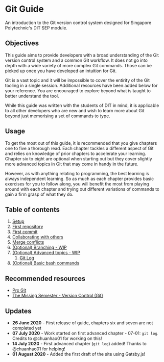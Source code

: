 # Git Guide

An introduction to the Git version control system designed for Singapore Polytechnic's DIT SEP module.

## Objectives

This guide aims to provide developers with a broad understanding of the Git version control system and a common Git workflow. It does not go into depth with a wide variety of more complex Git commands. Those can be picked up once you have developed an intuition for Git.

Git is a vast topic and it will be impossible to cover the entirity of the Git tooling in a single session. Additional resources have been added below for your reference. You are encouraged to explore beyond what is taught to better understand the tool.

While this guide was written with the students of DIT in mind, it is applicable to all other developers who are new and wish to learn more about Git beyond just memorising a set of commands to type.

## Usage

To get the most out of this guide, it is recommended that you give chapters one to five a thorough read. Each chapter tackles a different aspect of Git and relies on knowledge of prior chapters to accelerate your learning. Chapter six to eight are optional when starting out but they cover slightly more advanced topics in Git that may come in handy in the future.

However, as with anything relating to programming, the best learning is always independent learning. So as much as each chapter provides basic exercises for you to follow along, you will benefit the most from playing around with each chapter and trying out different variations of commands to gain a firm grasp of what they do.

## Table of contents

1. [Setup](01-setup/README.md)
2. [First repository](02-first-repository/README.md)
3. [First commit](03-first-commit/README.md)
4. [Collaborating with others](04-collaboration/README.md)
5. [Merge conflicts](05-merge-conflicts/README.md)
6. [(Optional) Branching - WIP](06-branching/README.md)
7. [(Optional) Advanced topics - WIP](07-advanced-git/README.md)
   1. [Git Log](07-advanced-git/07-01-git-log/README.md)
8. [(Optional) Basic bash commands](08-bash-tutorial/README.md)

## Recommended resources

- [Pro Git](https://git-scm.com/book/en/v2)
- [The Missing Semester - Version Control (Git)](https://missing.csail.mit.edu/2020/version-control/)

## Updates

- **26 June 2020** - First release of guide, chapters six and seven are not completed yet
- **07 July 2020** - Work started on first advanced chapter - 07-01: `git log`. Credits to @chuanhao01 for working on this!
- **14 July 2020** - First advanced chapter (`git log`) added! Thanks to @chuanhao01 for helping!
- **01 August 2020** - Added the first draft of the site using Gatsby.js!
